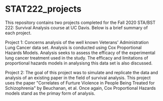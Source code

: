 # STAT222_projects
This repository contains two projects completed for the Fall 2020 STA/BST 222: Survival Analysis course at UC Davis. Below is a brief summary of each project.

Project 1: Concerns analysis of the well known Veterans' Administration Lung Cancer data set. Analysis is conducted using Cox Proportional Hazards Models. Analysis seeks to assess the efficacy of the experimental lung cancer treatment used in the study. The efficacy and limitations of proportional hazards models in analysisng this data set is also discussed.

Project 2: The goal of this project was to simulate and replicate the data and analysis of an existing paper in the field of survival analysis. This project uses the paper "Correlates of Furture Violence in People Being Treated for Schizophrenia" by Beuchanan, et al. Once again, Cox Proportional Hazards models stand as the primay form of analysis. 
